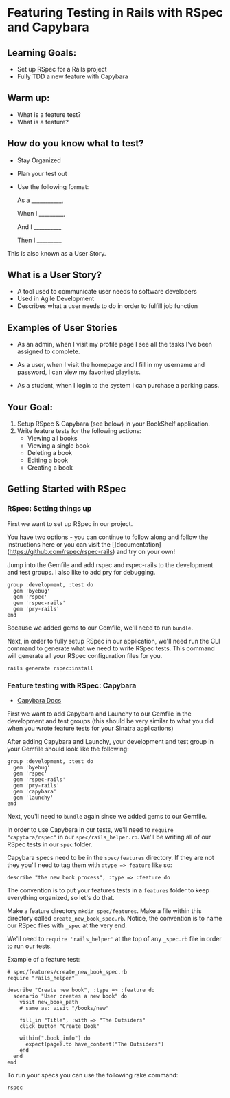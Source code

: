 # Featuring Testing in Rails with RSpec and Capybara


## Learning Goals:

* Set up RSpec for a Rails project
* Fully TDD a new feature with Capybara

## Warm up:
* What is a feature test?
* What is a feature?

## How do you know what to test?
- Stay Organized
- Plan your test out 
- Use the following format:

	As a ___________,
	
	When I _________,
	
	And I __________
	
	Then I _________

This is also known as a User Story.

## What is a User Story?
- A tool used to communicate user needs to software developers
- Used in Agile Development
- Describes what a user needs to do in order to fulfill job function

## Examples of User Stories
* As an admin, when I visit my profile page I see all the tasks I've been assigned to complete.

* As a user, when I visit the homepage and I fill in my username and password, I can view my favorited playlists.

* As a student, when I login to the system I can purchase a parking pass. 


## Your Goal:
1. Setup RSpec & Capybara (see below) in your BookShelf application.
2. Write feature tests for the following actions:
	- Viewing all books
	- Viewing a single book
	- Deleting a book
	- Editing a book
	- Creating a book


## Getting Started with RSpec

### RSpec: Setting things up

First we want to set up RSpec in our project. 

You have two options - you can continue to follow along and follow the instructions here or you can visit the []documentation](https://github.com/rspec/rspec-rails) and try on your own!

Jump into the Gemfile and add rspec and rspec-rails to the development and test groups. I also like to add pry for debugging.

```
group :development, :test do
  gem 'byebug'
  gem 'rspec'
  gem 'rspec-rails'
  gem 'pry-rails'
end
```

Because we added gems to our Gemfile, we'll need to run ```bundle```.

Next, in order to fully setup RSpec in our application, we'll need run the CLI command to generate what we need to write RSpec tests. This command will generate all your RSpec configuration files for you.

```
rails generate rspec:install
```

### Feature testing with RSpec: Capybara

* [Capybara Docs](https://github.com/jnicklas/capybara#using-capybara-with-rspec)

First we want to add Capybara and Launchy to our Gemfile in the development and test groups (this should be very similar to what you did when you wrote feature tests for your Sinatra applications)

After adding Capybara and Launchy, your development and test group in your Gemfile should look like the following:

```
group :development, :test do
  gem 'byebug'
  gem 'rspec'
  gem 'rspec-rails'
  gem 'pry-rails'
  gem 'capybara'
  gem 'launchy'
end
```

Next, you'll need to ```bundle``` again since we added gems to our Gemfile.

In order to use Capybara in our tests, we'll need to `require "capybara/rspec"` in our `spec/rails_helper.rb`. We'll be writing all of our RSpec tests in our `spec` folder.

Capybara specs need to be in the `spec/features` directory. If they are not they you'll need to tag them with `:type => feature` like so:

`describe "the new book process", :type => :feature do`

The convention is to put your features tests in a `features` folder to keep everything organized, so let's do that.

Make a feature directory `mkdir spec/features`. Make a file within this directory called `create_new_book_spec.rb`. Notice, the convention is to name our RSpec files with `_spec` at the very end.

We'll need to `require 'rails_helper'` at the top of any `_spec.rb` file in order to run our tests.

Example of a feature test:

```
# spec/features/create_new_book_spec.rb
require "rails_helper"

describe "Create new book", :type => :feature do
  scenario "User creates a new book" do
    visit new_book_path
    # same as: visit "/books/new"

    fill_in "Title", :with => "The Outsiders"
    click_button "Create Book"

    within(".book_info") do
      expect(page).to have_content("The Outsiders")
    end
  end
end
```

To run your specs you can use the following rake command:

`rspec`
